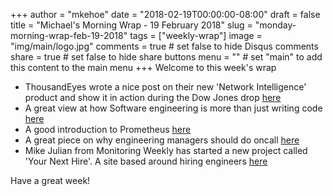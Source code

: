 +++
author = "mkehoe"
date = "2018-02-19T00:00:00-08:00"
draft = false
title = "Michael's Morning Wrap - 19 February 2018"
slug = "monday-morning-wrap-feb-19-2018"
tags = ["weekly-wrap"]
image = "img/main/logo.jpg"
comments = true     # set false to hide Disqus comments
share = true        # set false to hide share buttons
menu = ""           # set "main" to add this content to the main menu
+++
Welcome to this week's wrap

* ThousandEyes wrote a nice post on their new 'Network Intelligence' product and show it in action during the Dow Jones drop [here]([https://blog.thousandeyes.com/a-tale-of-two-trading-sites-told-by-network-monitoring/)
* A great view at how Software engineering is more than just writing code [here](https://medium.com/blacklane-engineering/the-heart-of-being-an-engineer-b97a1039acfb)
* A good introduction to Prometheus [here](https://kjanshair.github.io/2018/02/20/prometheus-monitoring/)
* A great piece on why engineering managers should do oncall [here](https://blog.usejournal.com/why-as-a-netflix-infrastructure-manager-am-i-on-call-bdc551ac01fe)
* Mike Julian from Monitoring Weekly has started a new project called 'Your Next Hire'. A site based around hiring engineers [here](https://www.yournexthire.io/)

Have a great week!
